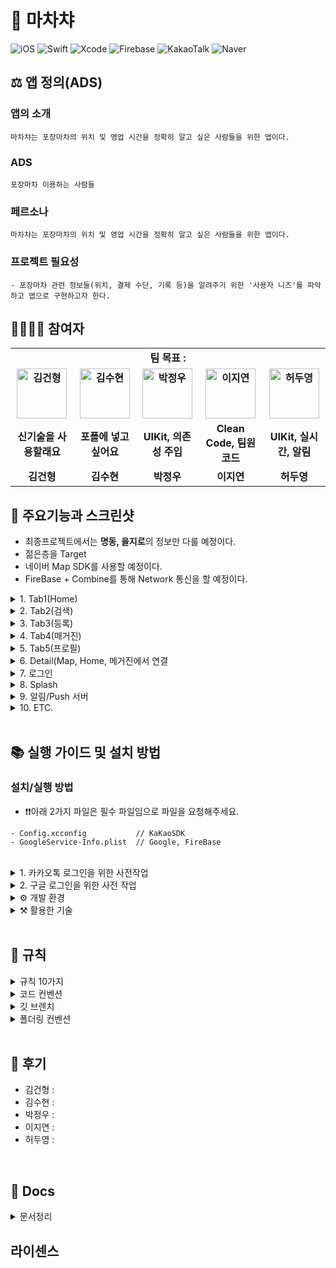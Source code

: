 # 🍢 마차챠
![iOS](https://img.shields.io/badge/iOS-000000?style=for-the-badge&logo=ios&logoColor=white)
![Swift](https://img.shields.io/badge/SwiftUI-0052CC?style=for-the-badge&logo=swift&logoColor=white)
![Xcode](https://img.shields.io/badge/Xcode-007ACC?style=for-the-badge&logo=Xcode&logoColor=white)
![Firebase](https://img.shields.io/badge/Firebase-039BE5?style=for-the-badge&logo=Firebase&logoColor=white)
![KakaoTalk](https://img.shields.io/badge/kakaotalk-ffcd00.svg?style=for-the-badge&logo=kakaotalk&logoColor=000000)
![Naver](https://img.shields.io/badge/Naver-00C300?style=for-the-badge&logo=naver&logoColor=white)

## ⚖️ 앱 정의(ADS)
### 앱의 소개

```
마차챠는 포장마차의 위치 및 영업 시간을 정확히 알고 싶은 사람들을 위한 앱이다.
```
### **ADS**

```
포장마차 이용하는 사람들
```

### **페르소나**

```
마차챠는 포장마차의 위치 및 영업 시간을 정확히 알고 싶은 사람들을 위한 앱이다.
```

### **프로젝트 필요성**

```
- 포장마차 관련 정보들(위치, 결제 수단, 기록 등)을 알려주기 위한 '사용자 니즈'를 파악하고 앱으로 구현하고자 한다.
```

## 👨‍👩‍👧‍👦 참여자
<div align="center">
  <table style="font-weight : bold">
      <tr align="center">
          <td colspan="5"> 팀 목표 : </td>
      </tr>
      <tr>
          <td align="center">
              <a href="https://github.com/GeonHyeongKim">                 
                  <img alt="김건형" src="https://avatars.githubusercontent.com/GeonHyeongKim" width="80" />            
              </a>
          </td>
          <td align="center">
              <a href="https://github.com/suekim999">                 
                  <img alt="김수현" src="https://avatars.githubusercontent.com/suekim999" width="80" />            
              </a>
          </td>
          <td align="center">
              <a href="https://github.com/jwoo820">                 
                  <img alt="박정우" src="https://avatars.githubusercontent.com/jwoo820" width="80" />            
              </a>
          </td>
          <td align="center">
              <a href="https://github.com/jeoneeee">                 
                  <img alt="이지연" src="https://avatars.githubusercontent.com/jeoneeee" width="80" />            
              </a>
          </td>
          <td align="center">
              <a href="https://github.com/Heodoo">                 
                  <img alt="허두영" src="https://avatars.githubusercontent.com/Heodoo" width="80" />            
              </a>
          </td>
      </tr>
      <tr>
          <td align="center">신기술을 사용할래요</td>
          <td align="center">포폴에 넣고 싶어요</td>
          <td align="center">UIKit, 의존성 주입</td>
          <td align="center">Clean Code, 팀원 코드</td>
          <td align="center">UIKit, 실시간, 알림</td>
      </tr>
      <tr>
          <td align="center">김건형</td>
          <td align="center">김수현</td>
          <td align="center">박정우</td>
          <td align="center">이지연</td>
          <td align="center">허두영</td>
      </tr>
  </table>
</div>

## 📱 주요기능과 스크린샷

- 최종프로젝트에서는 **명동, 을지로**의 정보만 다룰 예정이다.
- 젊은층을 Target
- 네이버 Map SDK를 사용할 예정이다.
- FireBase + Combine를 통해 Network 통신을 할 예정이다.

<details>
<summary>1. Tab1(Home)</summary>
<div markdown="1">
  
```
- 추천 (지역기반 - 사용자 필터 평점, 추천알고리즘 구현)
- 마차챠가 추천하는 (계절, 시즌)
- ’마챠킹’님을 위한 (2번째 Tab 검색어 기준)
- 2000원으로 갈수 있는곳
- 지역 (최근에 등록된 포장마차가 1건있다. 확인해주세요)
```
  
</div>
</details>
<details>
<summary>2. Tab2(검색)</summary>
<div markdown="2">
    
```
- '음식 이름(메뉴)'를 검색
- Map 에서 포장마차의 pin(marker)로 알려주기
- Map 필터 기능(거리순, 리뷰순, 평점순)
- Marker를 Click하면, Modal을 통한 Detail 가게 정보
- 길찾기 기능
- 로드뷰 (포장마차를 찾기 위해서)
- 현위치에서 재검색
- 서비스 불가 지역 표시하기
- 현재위치 표시/돌아가기
- 음성으로 찾기
- 즐겨찾기
- Custom Marker를 제공(붕어빵, 고구마 등)
- 이미지 클러스터링
- 키워드로 분류하여 보기 (전체, 붕어빵, 고구마, 떡볶이, 닭꼬치, 타코야끼, 호떡, 핫도그, 계란빵, 옥수수, 오뎅, 와플, 토스트, 땅콩빵, 닭강정, 기타, 호두/땅콩, 마시멜로우 … 등)
```
  
</div>
</details>
<details>
<summary>3. Tab3(등록)</summary>
<div markdown="3">
    
```
- progress bar(1→2→3→4) 제공
- 포장마차 등록 → 위치(map으로 pin을 꽃아서)를 찾기 → 상세정보(출몰시기, 메뉴, 의자 유무, 결제 수단, 영업시간…등) → 등록 완료!
- OpenCV 메뉴판을 찍으면 메뉴를 OCR (지뢰)
- 소리(진동)
```
  
</div>
</details>
<details>
<summary>4. Tab4(매거진)</summary>
<div markdown="4">
    
```
- 10,000원으로 길을 추천 (길찾기 기능) - 운영자가 직접 추천
- 빵동여지도 참고!(표현되어야하는것들: 이미지들, title, Description, 좌표들(루트보기), 좋아요, 핫키워드(재방문을 멈출수 없는, 만원으로 즐기는)
- 쇼츠로도 표현하면 좋을듯
- 가게 정보를 영상으로
```
  
</div>
</details>
<details>
<summary>5. Tab5(프로필)</summary>
<div markdown="5">
    
```
- 즐겨찾기
- 리뷰관리
- 등록한곳
- 프로필수정(닉네임, 비밀번호)
- 로그아웃/회원탈퇴    - 개인정보 방침 & 라이센스 & 사용한 오픈소스
- 가봤어요
- 공지사항
- 문의하기
- 알림
- FaceID
- 언어설정(다국어)
- 다크모드
- 보안쪽 정보
```
  
</div>
</details>
<details>
<summary>6. Detail(Map, Home, 메거진에서 연결</summary>
<div markdown="6">
    
```
- 사진 (5개 중 여러개, 더보기를 통해)
- 정보 (가게이름, 주소, 좌표, 가봤어요, 자기가 찜한곳, 출몰날짜, map, 결제 수단, 메뉴, 리뷰갯수, 좋아요, 의자여부,  등)
- 신고기능 : 3번 (가봤어요, 룰을 정하자) → 정보 수정 요청, 사라진 곳을 신고, 사장님쫌…, 중복
- 리뷰 목록(1~2개, 더보기 제공) → 담당자 판단
```
  
</div>
</details>
<details>
<summary>7. 로그인</summary>
<div markdown="7">
    
```
- 네이버, 구글, 카카오 + 틱톡, 애플
```
  
</div>
</details>
<details>
<summary>8. Splash</summary>
<div markdown="8">
    
```
- Lottie
```
  
</div>
</details>
<details>
<summary>9. 알림/Push 서버</summary>
<div markdown="9">
    
```
- 전체나 알림 → 개발자 계정
- Push 서버(node.js)가 필요하다.
- 내가 즐겨찾기한 가게가 사라질때 알림(살려야합니다. 인증)
```
  
</div>
</details><details>
<summary>10. ETC.</summary>
<div markdown="10">
    
```
- 스케레톤뷰
- 모든 기기 대응(frame)
- infinite scroll (paging)
- refresh
- 다크고려
```
  
</div>
</details>
<br>

## 📚 실행 가이드 및 설치 방법
### 설치/실행 방법
* ❗️❗️아래 2가지 파일은 필수 파일임으로 파일을 요청해주세요.
```
- Config.xcconfig           // KaKaoSDK 
- GoogleService-Info.plist  // Google, FireBase
```

<br>
<details>
<summary>1. 카카오톡 로그인을 위한 사전작업</summary>
<div markdown="1">

- **config** 파일을 **Tteokbokking** 폴더에 추가한다.
    - config.xcconfig 파일 안에는 KAKAO_NAVTIVE_APP_KEY // 네이티브 앱 키가 들어있다.
    
<br>
    
- **info** 파일에 **Information Property List**에 하단의 내용들이 잘 들어가 있는지 확인
    - LSApplicationQueriesSchemes 에 item 0, item1에 각각 kakaokompassauth, kakaolink 넣기
    - KAKAO_NAVTIVE_APP_KEY에 ${KAKAO_NAVTIVE_APP_KEY}를 넣기
    - App Transport Security Settings에 Allow Arbitrary Loads 가 NO라고 되어있는지 확인
    <img src="https://user-images.githubusercontent.com/105197393/208856526-a1bd28d3-799f-45be-816c-5ac217448187.png">

<br>

- <img src = "https://user-images.githubusercontent.com/105197393/208857521-1d9f5cce-64c6-4903-953e-0da5e36efb5a.png" width="20"> **Tteokbokking**
    - PROJECT의 Info
        - Configurations의 각각 Debug, Release 안에 있는 2개의 파일 모두 Config로 설정
            <img src = "https://user-images.githubusercontent.com/105197393/208858999-fdd802ae-944d-4a31-bb27-fc8e3b422575.png">
        
    - TARGETS의 Info
        - URL Types을 펼쳐 URL Schemes에 kakao{KAKAO_NAVTIVE_APP_KEY} 가 들어있는지 확인
        <img src = "https://user-images.githubusercontent.com/105197393/208859404-ce950c84-3293-487f-a64d-8bdca02be8bc.png">
<br> 

</div>
</details>

<details>
<summary>2. 구글 로그인을 위한 사전 작업</summary>
<div markdown="1">

- **GoogleService-Info.plist**를 프로젝트에 추가
    <img src = "https://user-images.githubusercontent.com/105197393/208861493-7931c43a-da9e-4410-83db-78eb3c3d24dd.png">
    - plist 추가 후 REVERSED_CLIENT_ID의 값을 복사
<br>

- <img src = "https://user-images.githubusercontent.com/105197393/208857521-1d9f5cce-64c6-4903-953e-0da5e36efb5a.png" width="20"> **Tteokbokking**
    - TARGETS의 Info
        - URL Types를 펼쳐 URL Schemes에 **REVERSED_CLIENT_ID**이 들어 있는지 확인
</div>
</details>

<details>
<summary>⚙️ 개발 환경</summary>
<div markdown="1">

- iOS 16.0 이상
- iPhone 14 Pro에서 최적화됨
- 가로모드 미지원, 다크모드 미지원

</div>
</details>

<details>
<summary>⚒️ 활용한 기술</summary>
<div markdown="1">

- JSON/ mocki.io // Mock API 제작 서비스
- FireStore
- FireBaseAuth
- GoogleSignIn
- KakaoOpenSDK
- MapKit
- FCM / APNs

</div>
</details>
<br>

## 🤝 규칙
<details>
<summary>규칙 10가지</summary>
<div markdown="1">

```
1. 존중, 배려(존대), 재미
2. 9-6시 개발하고 야근 지양하기
3. 매일 데일리 스크럼 진행 (am 10:00 ~ am 10:15 15분간)
    ◦ 특강이 있을 경우, 끝난 다음 정각부터 시작
    ◦ 보이스 및 화상 의무
    ◦ 요일마다 돌아가면서 진행하기
4. PR은 'pm 5:00'과 'am 2:00'에 각자 올리기
    ◦ Reviewer는 팀원 전부(GeonHyeongKim, suekim999, jwoo820, jeoneeee, Heodoo)
    ◦ Merge는 2번째 사람이 Merge 해주기
5. 개발도 중요하지만, 기록도 생각하기
    ◦ Project 카반보드 활용 
7. '아!’ & ‘어?’ 참아보기
8. 막힐때, @맨션을 걸어서 Pair 코딩하기
9. 세미나(발표) - 자유주제(요청)
    ◦ 목(pm 10시)
    ◦ 5~10분 (max 15분)
10. 실제로 오프라인으로 같이 개발하기
```

</div>
</details>

<details>
<summary>코드 컨벤션</summary>
<div markdown="1">

- feat/이슈번호-큰기능명/세부기능명
```
- [Feat] 새로운 기능 구현
- [Chore] 코드 수정, 내부 파일 수정, 주석
- [Add] Feat 이외의 부수적인 코드 추가, 라이브러리 추가, 새로운 파일 생성 시, 에셋 추가
- [Fix] 버그, 오류 해결
- [Del] 쓸모없는 코드 삭제
- [Move] 파일 이름/위치 변경
```

</div>
</details>

<details>
<summary>깃 브렌치</summary>
<div markdown="2">

- feat/이슈번호-큰기능명/세부기능명
```
예시)
feat/13-tab1/map
feat/13-tab1/search
feat/26-tab2/recipe
```

</div>
</details>

<details>
<summary>폴더링 컨벤션</summary>
<div markdown="3">

```
📦 Machacha
| 
+ 🗂 Configuration
|         
+------🗂 Constants   // 기기의 제약사항: width, height를 struct로 관리
│         
+------🗂 Extensions  // extension 모음
│         
+------🗂 Fonts       // 폰트 모음: 무료 폰트인 Pretendard 사용
|
+------🗂 Modifiers   // modifier 모음
│         
+ 🗂 Sources
|
+------🗂 Models      // Json을 받기 위한 Hashable, Codable, Identifiable 프로토콜을 체택한 struct 관리
│         
+------🗂 Network     // ObservableObject을 체택하여 네트워크 관리
|
+------🗂 Views       // 여러 View를 모음
        |
        +------🗂 Welcome       // SignIn / SignUp
        |
        +------🗂 Splash        // Splash View
        │         
        +------🗂 Home          // Tab 1
        |
        +------🗂 Search        // Tab 2
        |
        +------🗂 Register(+)   // Tab 3
        │         
        +------🗂 Bookmark      // Tab 4
        |
        +------🗂 Profile       // Tab 5
        |
        +------🗂 Detail        // Tab 1, 2, 4 -> 가게 상세 View
        │         
        +------🗂 Map           // MapView
        |
        +------🗂 ETC.          // 여분의 View: CustomTabView, TextButtonClearButton 등
```
</div>
</details>
<br>

## 👣 후기
- 김건형 : 
- 김수현 : 
- 박정우 : 
- 이지연 : 
- 허두영 : 
<br>

## 📄 Docs
<details>
<summary> 문서정리 </summary>
<div markdown="1">

https://github.com/APPSCHOOL1-REPO/finalproject-machacha/tree/main/docs

</div>
</details>


## 라이센스
<br>
